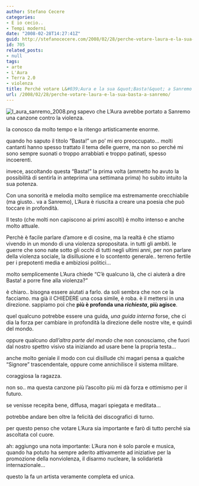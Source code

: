 ```yaml
---
author: Stefano Cecere
categories:
- E io cecio..
- Tempi moderni
date: "2008-02-28T14:27:41Z"
guid: http://stefanocecere.com/2008/02/28/perche-votare-laura-e-la-sua-basta-a-sanremo/
id: 705
related_posts:
- null
tags:
- arte
- L'Aura
- Terra 2.0
- violenza
title: Perché votare L&#039;Aura e la sua &quot;Basta!&quot; a Sanremo
url: /2008/02/28/perche-votare-laura-e-la-sua-basta-a-sanremo/
---
```


<img src='http://stefanocecere.com/wp-content/uploads/sites/3/2008/02/l_aura_sanremo_2008.png' alt='l_aura_sanremo_2008.png' align="left" />sapevo che L&#8217;Aura avrebbe portato a Sanremo una canzone contro la violenza.
  
la conosco da molto tempo e la ritengo artisticamente enorme.
  
quando ho saputo il titolo &#8220;Basta!&#8221; un po&#8217; mi ero preoccupato&#8230; molti cantanti hanno spesso trattato il tema delle guerre, ma non so perché mi sono sempre suonati o troppo arrabbiati e troppo patinati, spesso incoerenti.

invece, ascoltando questa &#8220;Basta!&#8221; la prima volta (ammetto ho avuto la possibilità di sentirla in anteprima una settimana prima) ho subito intuito la sua potenza.

Con una sonorità e melodia molto semplice ma estremamente orecchiabile (ma giusto.. va a Sanremo), L&#8217;Aura è riuscita a creare una poesia che può toccare in profondità.
  
Il testo (che molti non capiscono ai primi ascolti) è molto intenso e anche molto attuale.
  
Perchè è facile parlare d&#8217;amore e di cosine, ma la realtà è che stiamo vivendo in un mondo di una violenza spropositata. in tutti gli ambiti. le guerre che sono nate sotto gli occhi di tutti negli ultimi anni, per non parlare della violenza sociale, la disillusione e lo scontento generale.. terreno fertile per i prepotenti media e ambiziosi politici&#8230;

molto semplicemente L&#8217;Aura chiede &#8220;C&#8217;è qualcuno là, che ci aiuterà a dire Basta! a porre fine alla violenza?&#8221;

è chiaro.. bisogna essere aiutati a farlo. da soli sembra che non ce la facciamo. ma già il CHIEDERE una cosa simile, è roba. è il mettersi in una direzione. sappiamo poi che **più è profonda una _richiesta_, più agisce**.

quel qualcuno potrebbe essere una guida, _una guida interna_ forse, che ci dia la forza per cambiare in profondità la direzione delle nostre vite, e quindi del mondo.
  
oppure qualcuno _dall&#8217;altra parte del mondo_ che non conosciamo, che fuori dal nostro spettro visivo sta iniziando ad usare bene la propria testa&#8230;

anche molto geniale il modo con cui disillude chi magari pensa a qualche &#8220;Signore&#8221; trascendentale, oppure come annichilisce il sistema militare.
  
coraggiosa la ragazza.

non so.. ma questa canzone più l&#8217;ascolto più mi dà forza e ottimismo per il futuro.
  
se venisse recepita bene, diffusa, magari spiegata e meditata&#8230;
  
potrebbe andare ben oltre la felicità dei discografici di turno.

per questo penso che votare L&#8217;Aura sia importante e farò di tutto perché sia ascoltata col cuore.

ah: aggiungo una nota importante: L&#8217;Aura non è solo parole e musica, quando ha potuto ha sempre aderito attivamente ad iniziative per la promozione della nonviolenza, il disarmo nucleare, la solidarietà internazionale&#8230;
  
questo la fa un artista veramente completa ed unica.